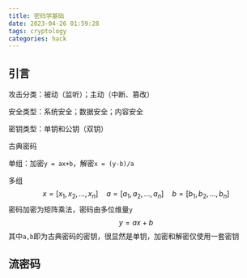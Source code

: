 ```yaml
---
title: 密码学基础
date: 2023-04-26 01:59:28
tags: cryptology
categories: hack
---
```


## 引言

攻击分类：被动（监听）；主动（中断、篡改）

安全类型：系统安全；数据安全；内容安全

密钥类型：单钥和公钥（双钥）

古典密码

单组：加密`y = ax+b`，解密`x = (y-b)/a`

多组
$$
x = [x_1,x_2,...,x_n]\quad a = [a_1,a_2,...,a_n]\quad b = [b_1,b_2,...,b_n]
$$
密码加密为矩阵乘法，密码由多位维量`y`
$$
y = ax+b
$$
其中`a,b`即为古典密码的密钥，很显然是单钥，加密和解密仅使用一套密钥

## 流密码

